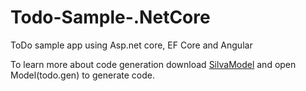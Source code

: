 # Todo-Sample-.NetCore

ToDo sample app using Asp.net core, EF Core and Angular

To learn more about code generation download <a href="https://www.silvadawn.com/download-silvamodel/">SilvaModel</a> and open Model(todo.gen) to generate code. 
